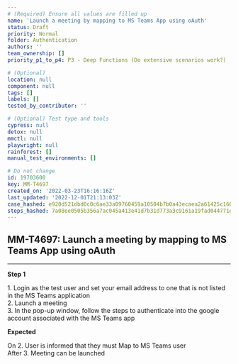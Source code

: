 ```yaml
---
# (Required) Ensure all values are filled up
name: 'Launch a meeting by mapping to MS Teams App using oAuth'
status: Draft
priority: Normal
folder: Authentication
authors: ''
team_ownership: []
priority_p1_to_p4: P3 - Deep Functions (Do extensive scenarios work?)

# (Optional)
location: null
component: null
tags: []
labels: []
tested_by_contributor: ''

# (Optional) Test type and tools
cypress: null
detox: null
mmctl: null
playwright: null
rainforest: []
manual_test_environments: []

# Do not change
id: 19703600
key: MM-T4697
created_on: '2022-03-23T16:16:16Z'
last_updated: '2022-12-01T21:13:03Z'
case_hashed: e920d521dbd0c0c6ae33a09760459a10504b7b0a43ecaea2a61425c160857017a06b41421b2d58fc0daee50807ad58cc
steps_hashed: 7a08ee0505b356a7ac045a413e41d7b31d773a3c9161a19fad044771e40dc9f3a867e0f5eb52a91be9bf3eff372a7904
---
```


<!-- (Auto-generated) Based on frontmatter's "key" and "name" -->

## MM-T4697: Launch a meeting by mapping to MS Teams App using oAuth

---

**Step 1**

1\. Login as the test user and set your email address to one that is not listed in the MS Teams application\
2\. Launch a meeting\
3\. In the pop-up window, follow the steps to authenticate into the google account associated with the MS Teams app

**Expected**

On 2. User is informed that they must Map to MS Teams user\
After 3. Meeting can be launched
